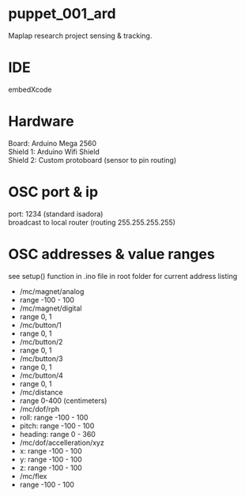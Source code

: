# puppet_001_ard
Maplap research project sensing & tracking.

# IDE
embedXcode  

# Hardware
Board: Arduino Mega 2560  
Shield 1: Arduino Wifi Shield  
Shield 2: Custom protoboard (sensor to pin routing)  

# OSC port & ip
port: 1234 (standard isadora)  
broadcast to local router (routing 255.255.255.255)  

# OSC addresses & value ranges
see setup() function in .ino file in root folder for current address listing  

* /mc/magnet/analog
 * range -100 - 100
* /mc/magnet/digital
 * range 0, 1
* /mc/button/1
 * range 0, 1
* /mc/button/2
 * range 0, 1
* /mc/button/3
 * range 0, 1
* /mc/button/4
 * range 0, 1
* /mc/distance
 * range 0-400 (centimeters)
* /mc/dof/rph
 * roll: range -100 - 100
 * pitch: range -100 - 100
 * heading: range 0 - 360
* /mc/dof/accelleration/xyz
 * x: range -100 - 100
 * y: range -100 - 100
 * z: range -100 - 100
* /mc/flex
 * range -100 - 100
